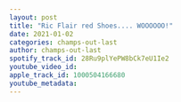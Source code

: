 ```yaml
---
layout: post
title: "Ric Flair red Shoes.... WOOOOOO!"
date: 2021-01-02
categories: champs-out-last
author: champs-out-last
spotify_track_id: 28Ru9plYePW8bCk7eU1Ie2
youtube_video_id: 
apple_track_id: 1000504166680
youtube_metadata: 
---
```

